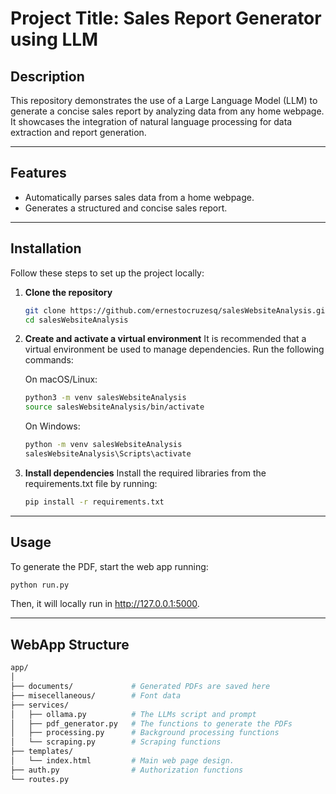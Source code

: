 # Project Title: Sales Report Generator using LLM

## Description
This repository demonstrates the use of a Large Language Model (LLM) to generate a concise sales report by analyzing data from any home webpage. It showcases the integration of natural language processing for data extraction and report generation.

---

## Features
- Automatically parses sales data from a home webpage.
- Generates a structured and concise sales report.

---

## Installation
Follow these steps to set up the project locally:

1. **Clone the repository**  
   ```bash
   git clone https://github.com/ernestocruzesq/salesWebsiteAnalysis.git
   cd salesWebsiteAnalysis
   ```

2. **Create and activate a virtual environment**
It is recommended that a virtual environment be used to manage dependencies. Run the following commands:

   On macOS/Linux:
   ```bash
   python3 -m venv salesWebsiteAnalysis
   source salesWebsiteAnalysis/bin/activate
   ```

   On Windows:
   ```bash
   python -m venv salesWebsiteAnalysis
   salesWebsiteAnalysis\Scripts\activate
   ```

3. **Install dependencies**
Install the required libraries from the requirements.txt file by running:
   ```bash
   pip install -r requirements.txt
   ```
---

## Usage
To generate the PDF, start the web app running:
```bash
python run.py
```

Then, it will locally run in http://127.0.0.1:5000.

---
## WebApp Structure

```bash
app/
│  
├── documents/             # Generated PDFs are saved here
├── misecellaneous/        # Font data
├── services/        
│   ├── ollama.py          # The LLMs script and prompt
│   ├── pdf_generator.py   # The functions to generate the PDFs
│   ├── processing.py      # Background processing functions
│   └── scraping.py        # Scraping functions
├── templates/              
│   └── index.html         # Main web page design. 
├── auth.py                # Authorization functions
└── routes.py              
```
